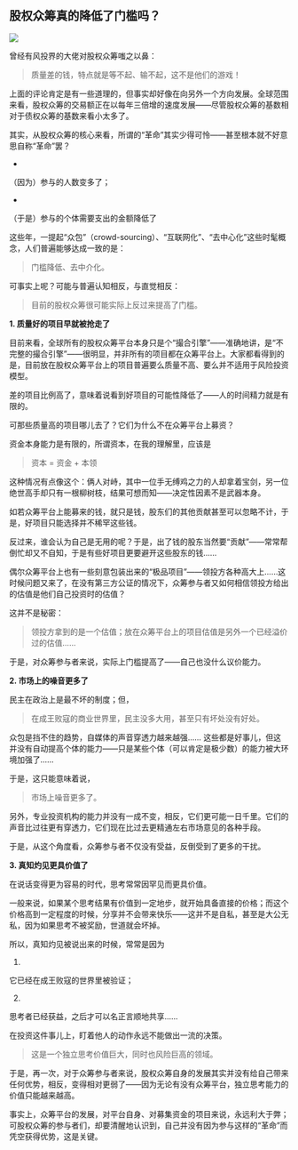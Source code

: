 ## 股权众筹真的降低了门槛吗？
 ![](http://mmbiz.qpic.cn/mmbiz/BDcu2rMySicp3pmA7UjzcloYUWVxlBryMLMYTjhy7CRdsoBNBPwNF4oMfjqn8QR0fYlcov3BqcPkRnYlpGibTacw/640?wx_fmt=jpeg&wxfrom=5)
<head><meta http-equiv="Content-Type" content="text/html; charset=utf-8"></head>
曾经有风投界的大佬对股权众筹嗤之以鼻：

> 质量差的钱，特点就是等不起、输不起，这不是他们的游戏！

上面的评论肯定是有一些道理的，但事实却好像在向另外一个方向发展。全球范围来看，股权众筹的交易额正在以每年三倍增的速度发展——尽管股权众筹的基数相对于债权众筹的基数来看小太多了。

其实，从股权众筹的核心来看，所谓的“革命”其实少得可怜——甚至根本就不好意思自称“革命”罢？

- 

（因为）参与的人数变多了；

- 

（于是）参与的个体需要支出的金额降低了

这些年，一提起“众包”（crowd-sourcing）、“互联网化”、“去中心化”这些时髦概念，人们普遍能够达成一致的是：

> 门槛降低、去中介化。

可事实上呢？可能与普遍认知相反，与直觉相反：

> 目前的股权众筹很可能实际上反过来提高了门槛。

**1. 质量好的项目早就被抢走了**

目前来看，全球所有的股权众筹平台本身只是个“撮合引擎”——准确地讲，是“不完整的撮合引擎”——很明显，并非所有的项目都在众筹平台上。大家都看得到的是，目前放在股权众筹平台上的项目普遍要么质量不高、要么并不适用于风险投资模型。

差的项目比例高了，意味着说看到好项目的可能性降低了——人的时间精力就是有限的。

可那些质量高的项目哪儿去了？它们为什么不在众筹平台上募资？

资金本身能力是有限的，所谓资本，在我的理解里，应该是

> 资本 = 资金 + 本领

这种情况有点像这个：俩人对峙，其中一位手无缚鸡之力的人却拿着宝剑，另一位绝世高手却只有一根柳树枝，结果可想而知——决定性因素不是武器本身。

如若众筹平台上能募来的钱，就只是钱，股东们的其他贡献甚至可以忽略不计，于是，好项目只能选择并不稀罕这些钱。

反过来，谁会认为自己是无用的呢？于是，出了钱的股东当然要“贡献”——常常帮倒忙却又不自知，于是有些好项目更要避开这些股东的钱……

偶尔众筹平台上也有一些刻意包装出来的“极品项目”——领投方各种高大上……这时候问题又来了，在没有第三方公证的情况下，众筹参与者又如何相信领投方给出的估值是他们自己投资时的估值？

这并不是秘密：

> 领投方拿到的是一个估值；放在众筹平台上的项目估值是另外一个已经溢价过的估值……

于是，对众筹参与者来说，实际上门槛提高了——自己也没什么议价能力。

**2. 市场上的噪音更多了**

民主在政治上是最不坏的制度；但，

> 在成王败寇的商业世界里，民主没多大用，甚至只有坏处没有好处。

众包是挡不住的趋势，自媒体的声音穿透力越来越强…… 这些都是好事儿，但这并没有自动提高个体的能力——只是某些个体（可以肯定是极少数）的能力被大环境加强了……

于是，这只能意味着说，

> 市场上噪音更多了。

另外，专业投资机构的能力并没有一成不变，相反，它们更可能一日千里。它们的声音比过往更有穿透力，它们现在比过去更精通左右市场意见的各种手段。

于是，从这个角度看，众筹参与者不仅没有受益，反倒受到了更多的干扰。

**3. 真知灼见更具价值了**

在说话变得更为容易的时代，思考常常因罕见而更具价值。

一般来说，如果某个思考结果有价值到一定地步，就开始具备直接的价格；而这个价格高到一定程度的时候，分享并不会带来快乐——这并不是自私，甚至是大公无私，因为如果思考不被奖励，世道就会坏掉。

所以，真知灼见被说出来的时候，常常是因为

1. 

它已经在成王败寇的世界里被验证；

2. 

思考者已经获益，之后才可以名正言顺地共享……

在投资这件事儿上，盯着他人的动作永远不能做出一流的决策。

> 这是一个独立思考价值巨大，同时也风险巨高的领域。

于是，再一次，对于众筹参与者来说，股权众筹自身的发展其实并没有给自己带来任何优势，相反，变得相对更弱了——因为无论有没有众筹平台，独立思考能力的价值只能越来越高。

事实上，众筹平台的发展，对平台自身、对募集资金的项目来说，永远利大于弊；可股权众筹的参与者们，却要清醒地认识到，自己并没有因为参与这样的“革命”而凭空获得优势，这是关键。

